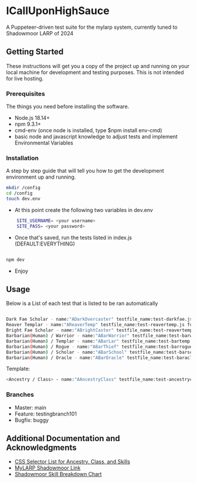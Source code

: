 # ICallUponHighSauce

A Puppeteer-driven test suite for the mylarp system, currently tuned to Shadowmoor LARP of 2024

## Getting Started

These instructions will get you a copy of the project up and running on your local machine for development and testing purposes. This is not intended for live hosting.

### Prerequisites

The things you need before installing the software.

* Node.js 18.14+
* npm 9.3.1+
* cmd-env (once node is installed, type $npm install env-cmd)
* basic node and javascript knowledge to adjust tests and implement Environmental Variables

### Installation

A step by step guide that will tell you how to get the development environment up and running.

``` bash
mkdir /config
cd /config
touch dev.env
```

* At this point create the following two variables in dev.env

``` bash
    SITE_USERNAME= <your username>
    SITE_PASS= <your password>
```

* Once that's saved, run the tests listed in index.js (DEFAULT:EVERYTHING)

``` bash

npm dev

```

* Enjoy

## Usage

Below is a List of each test that is listed to be ran automatically

``` bash

Dark Fae Scholar - name:"ADarkOvercaster" testfile_name:test-darkfae.js function_name:dark_overcaster
Reaver Templar - name:"AReaverTemp" testfile_name:test-reavertemp.js function_name:reavertemp
Bright Fae Scholar - name:"ABrightCaster" testfile_name:test-reavertemp.js function_name:bright_overcaster
Barbarian(Human) / Warrior - name:"ABarWarrior" testfile_name:test-barwar.js function_name:abarwar
Barbarian(Human) / Templar - name:"ABarLar" testfile_name:test-bartemp.js function_name:abartemp
Barbarian(Human) / Rogue - name:"ABarThief" testfile_name:test-barrogue.js function_name:abarthief
Barbarian(Human) / Scholar - name:"ABarSchool" testfile_name:test-barscholar.js function_name:abarschol
Barbarian(Human) / Oracle - name:"ABarOracle" testfile_name:test-baracle.js function_name:abaracle


```

Template:

``` bash
<Ancestry / Class> - name:"AAncestryClass" testfile_name:test-ancestryclass.js function_name:function_name
```

### Branches

* Master: main
* Feature: testingbranch101
* Bugfix: buggy

## Additional Documentation and Acknowledgments

* [CSS Selector List for Ancestry, Class, and Skills](https://docs.google.com/spreadsheets/d/1g1_s7Wy2Dd604DlMcUd_rsMp75aKxqv_wSdmCpvUIII/edit?usp=sharing)
* [MyLARP Shadowmoor Link](https://shadowmoor.mylarp.dev/)
* [Shadowmoor Skill Breakdown Chart](https://docs.google.com/spreadsheets/d/19Vq0-JbdAZzuhM6E45iIhBGs5RF6qe7EL_8rzh3mDuU/edit?usp=sharing)
